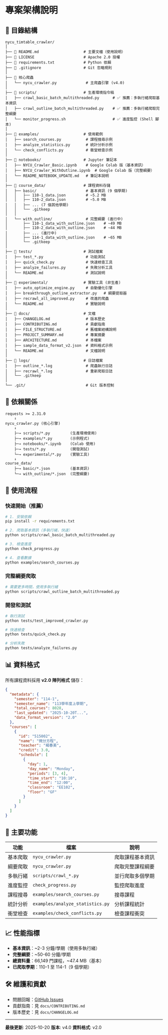 # 專案架構說明

## 📂 目錄結構

```
nycu_timtable_crawler/
│
├── 📄 README.md                    # 主要文檔（使用說明）
├── 📄 LICENSE                      # Apache 2.0 授權
├── 📄 requirements.txt             # Python 依賴
├── 📄 .gitignore                   # Git 忽略規則
│
├── 🐍 核心爬蟲
│   └── nycu_crawler.py             # 主爬蟲引擎 (v4.0)
│
├── 📁 scripts/                     # 生產環境指令稿
│   ├── crawl_basic_batch_multithreaded.py      # ✅ 推薦：多執行緒爬取基本資訊
│   ├── crawl_outline_batch_multithreaded.py    # ✅ 推薦：多執行緒爬取完整綱要
│   └── monitor_progress.sh                     # ✅ 進度監控 (Shell 腳本)
│
├── 📁 examples/                    # 使用範例
│   ├── search_courses.py           # 課程搜尋示例
│   ├── analyze_statistics.py       # 統計分析示例
│   └── check_conflicts.py          # 衝堂檢查示例
│
├── 📁 notebooks/                   # Jupyter 筆記本
│   ├── NYCU_Crawler_Basic.ipynb    # Google Colab 版（基本資訊）
│   ├── NYCU_Crawler_WithOutline.ipynb  # Google Colab 版（完整綱要）
│   └── README_NOTEBOOK_UPDATE.md   # 筆記本說明
│
├── 📁 course_data/                 # 課程資料存儲
│   ├── basic/                      # 基本資訊 (9 個學期)
│   │   ├── 110-1_data.json         # ~5.2 MB
│   │   ├── 110-2_data.json         # ~5.0 MB
│   │   ├── ... (7 個其他學期)
│   │   └── .gitkeep
│   │
│   └── with_outline/               # 完整綱要 (進行中)
│       ├── 110-1_data_with_outline.json    # ~49 MB
│       ├── 110-2_data_with_outline.json    # ~44 MB
│       ├── ... (進行中)
│       ├── 114-1_data_with_outline.json    # ~65 MB
│       └── .gitkeep
│
├── 📁 tests/                       # 測試檔案
│   ├── test_*.py                   # 功能測試
│   ├── quick_check.py              # 快速檢查工具
│   ├── analyze_failures.py         # 失敗分析工具
│   └── README.md                   # 測試說明
│
├── 📁 experimental/                # 實驗工具 (非生產)
│   ├── auto_optimize_engine.py     # 自動優化引擎
│   ├── breakthrough_outline_extractor.py   # 綱要提取器
│   ├── recrawl_all_improved.py     # 改進的爬蟲
│   └── README.md                   # 實驗說明
│
├── 📁 docs/                        # 文檔
│   ├── CHANGELOG.md                # 版本歷史
│   ├── CONTRIBUTING.md             # 貢獻指南
│   ├── FILE_STRUCTURE.md           # 舊檔案結構說明
│   ├── PROJECT_SUMMARY.md          # 專案摘要
│   ├── ARCHITECTURE.md             # 本檔案
│   ├── sample_data_format_v2.json  # 資料格式示例
│   └── README.md                   # 文檔說明
│
├── 📁 logs/                        # 日誌檔案
│   ├── outline_*.log               # 爬蟲執行日誌
│   ├── recrawl_*.log               # 重新爬取日誌
│   └── .gitkeep
│
└── .git/                           # Git 版本控制
```

## 🔄 依賴關係

```
requests >= 2.31.0
    ↓
nycu_crawler.py (核心引擎)
    ↓
    ├─→ scripts/*.py         (生產環境使用)
    ├─→ examples/*.py        (示例程式)
    ├─→ notebooks/*.ipynb    (Colab 使用)
    ├─→ tests/*.py           (開發測試)
    └─→ experimental/*.py    (實驗工具)
    ↓
course_data/
    ├─→ basic/*.json         (基本資訊)
    └─→ with_outline/*.json  (完整綱要)
```

## 🚀 使用流程

### 快速開始（推薦）

```bash
# 1. 安裝依賴
pip install -r requirements.txt

# 2. 爬取基本資訊（多執行緒，快速）
python scripts/crawl_basic_batch_multithreaded.py

# 3. 檢查進度
python check_progress.py

# 4. 查看數據
python examples/search_courses.py
```

### 完整綱要爬取

```bash
# 需要更多時間，使用多執行緒
python scripts/crawl_outline_batch_multithreaded.py
```

### 開發和測試

```bash
# 執行測試
python tests/test_improved_crawler.py

# 快速檢查
python tests/quick_check.py

# 分析失敗
python tests/analyze_failures.py
```

## 📊 資料格式

所有課程資料採用 **v2.0 陣列格式** 儲存：

```json
{
  "metadata": {
    "semester": "114-1",
    "semester_name": "113學年度上學期",
    "total_courses": 8028,
    "last_updated": "2025-10-20T...",
    "data_format_version": "2.0"
  },
  "courses": [
    {
      "id": "515002",
      "name": "微分方程",
      "teacher": "楊春美",
      "credit": 3.0,
      "schedule": [
        {
          "day": 1,
          "day_name": "Monday",
          "periods": [3, 4],
          "time_start": "10:10",
          "time_end": "12:00",
          "classroom": "EE102",
          "floor": "GF"
        }
      ]
    }
  ]
}
```

## 🔧 主要功能

| 功能 | 檔案 | 說明 |
|------|------|------|
| 基本爬取 | `nycu_crawler.py` | 爬取課程基本資訊 |
| 綱要爬取 | `nycu_crawler.py` | 爬取完整課程綱要 |
| 多執行緒 | `scripts/crawl_*.py` | 並行爬取多個學期 |
| 進度監控 | `check_progress.py` | 監控爬取進度 |
| 課程搜尋 | `examples/search_courses.py` | 搜尋課程 |
| 統計分析 | `examples/analyze_statistics.py` | 分析課程統計 |
| 衝堂檢查 | `examples/check_conflicts.py` | 檢查課程衝突 |

## 📈 性能指標

- **基本資訊**：~2-3 分鐘/學期（使用多執行緒）
- **完整綱要**：~50-60 分鐘/學期
- **總資料量**：66,149 門課程，~47.4 MB（基本）
- **已爬取學期**：110-1 至 114-1（9 個學期）

## 🛠️ 維護和貢獻

- 問題回報：[GitHub Issues](https://github.com/thc1006/nycu_timtable_crawler/issues)
- 貢獻指南：見 `docs/CONTRIBUTING.md`
- 版本歷史：見 `docs/CHANGELOG.md`

---

**最後更新**: 2025-10-20
**版本**: v4.0
**資料格式**: v2.0
